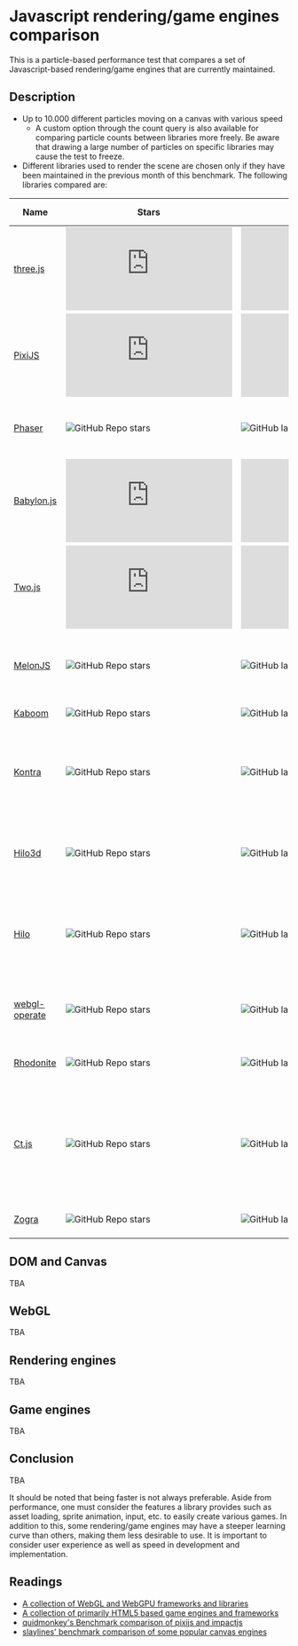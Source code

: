 # Javascript rendering/game engines comparison

This is a particle-based performance test that compares a set of Javascript-based rendering/game engines that are currently maintained.

## Description

- Up to 10.000 different particles moving on a canvas with various speed
  - A custom option through the count query is also available for comparing particle counts between libraries more freely. Be aware that drawing a large number of particles on specific libraries may cause the test to freeze.
- Different libraries used to render the scene are chosen only if they have been maintained in the previous month of this benchmark. The following libraries compared are:

| Name                                                          | Stars                                                                                | Last Commit                                                                                 | Description                                                                                                 | Game engine |
| ------------------------------------------------------------- | ------------------------------------------------------------------------------------ | ------------------------------------------------------------------------------------------- | ----------------------------------------------------------------------------------------------------------- | ----------- |
| [three.js](https://github.com/mrdoob/three.js)                | ![GitHub Repo stars](https://img.shields.io/github/stars/mrdoob/three.js)            | ![GitHub last commit](https://img.shields.io/github/last-commit/mrdoob/three.js)            | JavaScript 3D library                                                                                       | no          |
| [PixiJS](https://github.com/pixijs/pixi.js)                   | ![GitHub Repo stars](https://img.shields.io/github/stars/pixijs/pixi.js)             | ![GitHub last commit](https://img.shields.io/github/last-commit/pixijs/pixi.js)             | Super fast HTML 5 2D rendering engine that uses webGL with canvas fallback                                  | no          |
| [Phaser](https://github.com/photonstorm/phaser)               | ![GitHub Repo stars](https://img.shields.io/github/stars/photonstorm/phaser)         | ![GitHub last commit](https://img.shields.io/github/last-commit/photonstorm/phaser)         | A popular, polished, free HTML5 game framework.                                                             | yes         |
| [Babylon.js](https://github.com/BabylonJS/Babylon.js)         | ![GitHub Repo stars](https://img.shields.io/github/stars/BabylonJS/Babylon.js)       | ![GitHub last commit](https://img.shields.io/github/last-commit/BabylonJS/Babylon.js)       | a complete JavaScript framework for building 3D games with HTML 5 and WebGL                                 | yes         |
| [Two.js](https://github.com/jonobr1/two.js)                   | ![GitHub Repo stars](https://img.shields.io/github/stars/jonobr1/two.js)             | ![GitHub last commit](https://img.shields.io/github/last-commit/jonobr1/two.js)             | A renderer agnostic two-dimensional drawing api for the web.                                                | no          |
| [MelonJS](https://github.com/melonjs/melonjs)                 | ![GitHub Repo stars](https://img.shields.io/github/stars/melonjs/melonjs)            | ![GitHub last commit](https://img.shields.io/github/last-commit/melonjs/melonjs)            | Can use Tiled Map Editor, the engine is declared "lightweight"                                              | yes         |
| [Kaboom](https://github.com/replit/kaboom)                    | ![GitHub Repo stars](https://img.shields.io/github/stars/replit/kaboom)              | ![GitHub last commit](https://img.shields.io/github/last-commit/replit/kaboom)              | JavaScript game library                                                                                     | yes         |
| [Kontra](https://github.com/straker/kontra)                   | ![GitHub Repo stars](https://img.shields.io/github/stars/straker/kontra)             | ![GitHub last commit](https://img.shields.io/github/last-commit/straker/kontra)             | A lightweight JavaScript gaming micro-library, optimized for js13kGames.                                    | yes         |
| [Hilo3d](https://github.com/hiloteam/Hilo3d)                  | ![GitHub Repo stars](https://img.shields.io/github/stars/hiloteam/Hilo3d)            | ![GitHub last commit](https://img.shields.io/github/last-commit/hiloteam/Hilo3d)            | A 3D WebGL Rendering Engine developed by Alibaba Group                                                      | yes         |
| [Hilo](https://github.com/hiloteam/Hilo)                      | ![GitHub Repo stars](https://img.shields.io/github/stars/hiloteam/Hilo)              | ![GitHub last commit](https://img.shields.io/github/last-commit/hiloteam/Hilo)              | A Cross-end HTML5 Game development solution developed by Alibaba Group                                      | yes         |
| [webgl-operate](https://github.com/cginternals/webgl-operate) | ![GitHub Repo stars](https://img.shields.io/github/stars/cginternals/webgl-operate)  | ![GitHub last commit](https://img.shields.io/github/last-commit/cginternals/webgl-operate)  | A TypeScript based WebGL rendering framework.                                                               | no          |
| [Rhodonite](https://github.com/actnwit/RhodoniteTS)           | ![GitHub Repo stars](https://img.shields.io/github/stars/actnwit/RhodoniteTS)        | ![GitHub last commit](https://img.shields.io/github/last-commit/actnwit/RhodoniteTS)        | Rhodonite Web3D Library in TypeScript                                                                       | no          |
| [Ct.js](https://github.com/ct-js/docs.ctjs.rocks)             | ![GitHub Repo stars](https://img.shields.io/github/stars/ct-js/docs.ctjs.rocks)      | ![GitHub last commit](https://img.shields.io/github/last-commit/ct-js/docs.ctjs.rocks)      | Ct.js is a full-blown 2D game engine that allows you to easily create games based on the PIXI.js framework. | yes         |
| [Zogra](https://github.com/SardineFish/zogra-renderer)        | ![GitHub Repo stars](https://img.shields.io/github/stars/SardineFish/zogra-renderer) | ![GitHub last commit](https://img.shields.io/github/last-commit/SardineFish/zogra-renderer) | A simple WebGL2 renderer.                                                                                   | no          |

## DOM and Canvas

TBA

## WebGL

TBA

## Rendering engines

TBA

## Game engines

TBA

## Conclusion

TBA

It should be noted that being faster is not always preferable. Aside from performance, one must consider the features a library provides such as asset loading, sprite animation, input, etc. to easily create various games. In addition to this, some rendering/game engines may have a steeper learning curve than others, making them less desirable to use. It is important to consider user experience as well as speed in development and implementation.

## Readings

- [A collection of WebGL and WebGPU frameworks and libraries](https://gist.github.com/dmnsgn/76878ba6903cf15789b712464875cfdc)
- [A collection of primarily HTML5 based game engines and frameworks](https://github.com/bebraw/jswiki/wiki/Game-Engines)
- [quidmonkey's Benchmark comparison of pixijs and impactjs](https://github.com/quidmonkey/particle_test)
- [slaylines' benchmark comparison of some popular canvas engines](https://github.com/slaylines/canvas-engines-comparison)
